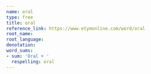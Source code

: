 ```yaml
---
name: oral
type: free
title: oral
reference_link: https://www.etymonline.com/word/oral
root_name: 
root_language: 
denotation: 
word_sums:
- sum: 'Oral + '
  respelling: oral
---
```

